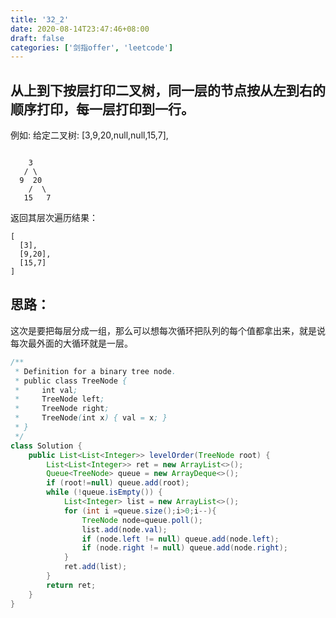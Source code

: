 ```yaml
---
title: '32_2'
date: 2020-08-14T23:47:46+08:00
draft: false
categories: ['剑指offer', 'leetcode']
---
```


## 从上到下按层打印二叉树，同一层的节点按从左到右的顺序打印，每一层打印到一行。

例如:
给定二叉树: [3,9,20,null,null,15,7],

```

    3
   / \
  9  20
    /  \
   15   7
```

返回其层次遍历结果：

```
[
  [3],
  [9,20],
  [15,7]
]
```

## 思路：

这次是要把每层分成一组，那么可以想每次循环把队列的每个值都拿出来，就是说每次最外面的大循环就是一层。

```java
/**
 * Definition for a binary tree node.
 * public class TreeNode {
 *     int val;
 *     TreeNode left;
 *     TreeNode right;
 *     TreeNode(int x) { val = x; }
 * }
 */
class Solution {
    public List<List<Integer>> levelOrder(TreeNode root) {
        List<List<Integer>> ret = new ArrayList<>();
        Queue<TreeNode> queue = new ArrayDeque<>();
        if (root!=null) queue.add(root);
        while (!queue.isEmpty()) {
            List<Integer> list = new ArrayList<>();
            for (int i =queue.size();i>0;i--){
                TreeNode node=queue.poll();
                list.add(node.val);
                if (node.left != null) queue.add(node.left);
                if (node.right != null) queue.add(node.right);
            }
            ret.add(list);
        }
        return ret;
    }
}
```
